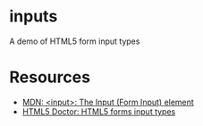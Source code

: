 # inputs

A demo of HTML5 form input types

# Resources

* [MDN: &lt;input&gt;: The Input (Form Input) element](https://developer.mozilla.org/en-US/docs/Web/HTML/Element/input)
* [HTML5 Doctor: HTML5 forms input types](http://html5doctor.com/html5-forms-input-types/)

